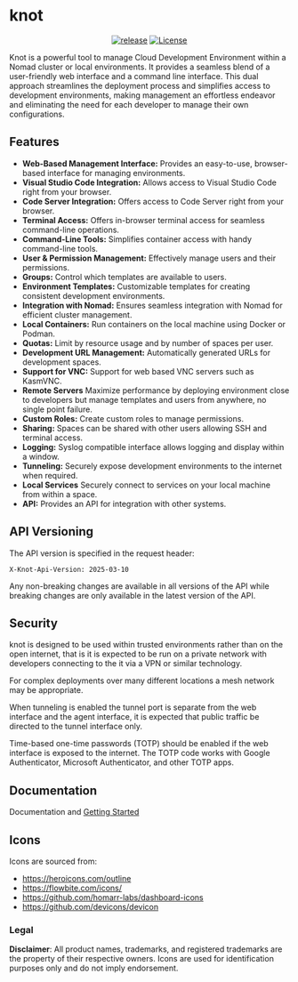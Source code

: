 # knot

<div align="center">

[![release](https://img.shields.io/github/v/release/paularlott/knot)](https://github.com/paularlott/knot/releases/latest)
[![License](https://img.shields.io/badge/License-Apache%202.0-blue.svg)](https://www.apache.org/licenses/LICENSE-2.0)

</div>

Knot is a powerful tool to manage Cloud Development Environment within a Nomad cluster or local environments. It provides a seamless blend of a user-friendly web interface and a command line interface. This dual approach streamlines the deployment process and simplifies access to development environments, making management an effortless endeavor and eliminating the need for each developer to manage their own configurations.

## Features

- **Web-Based Management Interface:** Provides an easy-to-use, browser-based interface for managing environments.
- **Visual Studio Code Integration:** Allows access to Visual Studio Code right from your browser.
- **Code Server Integration:** Offers access to Code Server right from your browser.
- **Terminal Access:** Offers in-browser terminal access for seamless command-line operations.
- **Command-Line Tools:** Simplifies container access with handy command-line tools.
- **User & Permission Management:** Effectively manage users and their permissions.
- **Groups:** Control which templates are available to users.
- **Environment Templates:** Customizable templates for creating consistent development environments.
- **Integration with Nomad:** Ensures seamless integration with Nomad for efficient cluster management.
- **Local Containers:** Run containers on the local machine using Docker or Podman.
- **Quotas:** Limit by resource usage and by number of spaces per user.
- **Development URL Management:** Automatically generated URLs for development spaces.
- **Support for VNC:** Support for web based VNC servers such as KasmVNC.
- **Remote Servers** Maximize performance by deploying environment close to developers but manage templates and users from anywhere, no single point failure.
- **Custom Roles:** Create custom roles to manage permissions.
- **Sharing:** Spaces can be shared with other users allowing SSH and terminal access.
- **Logging:** Syslog compatible interface allows logging and display within a window.
- **Tunneling:** Securely expose development environments to the internet when required.
- **Local Services** Securely connect to services on your local machine from within a space.
- **API:** Provides an API for integration with other systems.

## API Versioning

The API version is specified in the request header:

```http
X-Knot-Api-Version: 2025-03-10
```

Any non-breaking changes are available in all versions of the API while breaking changes are only available in the latest version of the API.

## Security

knot is designed to be used within trusted environments rather than on the open internet, that is it is expected to be run on a private network with developers connecting to the it via a VPN or similar technology.

For complex deployments over many different locations a mesh network may be appropriate.

When tunneling is enabled the tunnel port is separate from the web interface and the agent interface, it is expected that public traffic be directed to the tunnel interface only.

Time-based one-time passwords (TOTP) should be enabled if the web interface is exposed to the internet. The TOTP code works with Google Authenticator, Microsoft Authenticator, and other TOTP apps.

## Documentation

Documentation and [Getting Started](https://getknot.dev/docs/getting-started/)

## Icons

Icons are sourced from:

- https://heroicons.com/outline
- https://flowbite.com/icons/
- https://github.com/homarr-labs/dashboard-icons
- https://github.com/devicons/devicon

### Legal

**Disclaimer**: All product names, trademarks, and registered trademarks are the property of their respective owners. Icons are used for identification purposes only and do not imply endorsement.
